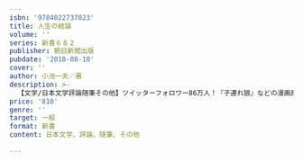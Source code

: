 ```yaml
---
isbn: '9784022737823'
title: 人生の結論
volume: ''
series: 新書６８２
publisher: 朝日新聞出版
pubdate: '2018-08-10'
cover: ''
author: 小池一夫／著
description: >-
  【文学/日本文学評論随筆その他】ツイッターフォロワー86万人！『子連れ狼』などの漫画原作者の大家がつづっ珠玉の人生訓、完全書き下ろし。人との心地よい距離感の保ち方から、仕事の乗り切り方、愛、そして死のことまで、82歳になってやっとわかった成熟した大人になるということ。
price: '810'
genre: ''
target: 一般
format: 新書
content: 日本文学、評論、随筆、その他

---
```

